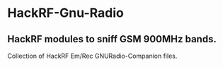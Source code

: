 # HackRF-Gnu-Radio
## HackRF modules to sniff GSM 900MHz bands.

Collection of HackRF Em/Rec GNURadio-Companion files.
